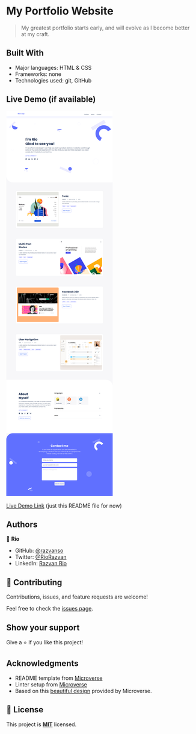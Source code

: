 # My Portfolio Website

> My greatest portfolio starts early, and will evolve as I become better at my craft.


## Built With

- Major languages: HTML & CSS
- Frameworks: none
- Technologies used: git, GitHub

## Live Demo (if available)

![Portfolio website screensot](screenshot.png)

[Live Demo Link](https://github.com/razvanso/portfolio) (just this README file for now)

## Authors

👤 **Rio**

- GitHub: [@razvanso](https://github.com/razvanso)
- Twitter: [@RioRazvan](https://twitter.com/RioRazvan)
- LinkedIn: [Razvan Rio](https://www.linkedin.com/in/razvan-rio/)

## 🤝 Contributing

Contributions, issues, and feature requests are welcome!

Feel free to check the [issues page](../../issues/).

## Show your support

Give a ⭐️ if you like this project!

## Acknowledgments

- README template from [Microverse](https://github.com/microverseinc/readme-template)
- Linter setup from [Microverse](https://github.com/microverseinc/linters-config/tree/master/html-css)
- Based on this [beautiful design](https://www.figma.com/file/mkC0dUJBz0JnpcI4uZT3QX/Microverse-Student-Project-1-(Copy)?node-id=0%3A1) provided by Microverse.

## 📝 License

This project is **[MIT](./LICENSE.md)** licensed.
